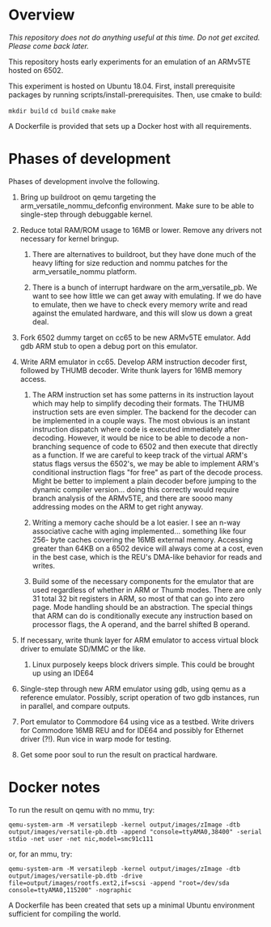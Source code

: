 # Overview

*This repository does not do anything useful at this time.  Do not 
get excited. Please come back later.*

This repository hosts early experiments for an emulation of an ARMv5TE
hosted on 6502.  

This experiment is hosted on Ubuntu 18.04.  First, install prerequisite
packages by running scripts/install-prerequisites.  Then, use cmake to build:

`mkdir build`
`cd build`
`cmake`
`make`

A Dockerfile is provided that sets up a Docker host with all requirements.

# Phases of development

Phases of development involve the following.

1. Bring up buildroot on qemu targeting the arm_versatile_nommu_defconfig
   environment.  Make sure to be able to single-step through debuggable
   kernel.

2. Reduce total RAM/ROM usage to 16MB or lower.  Remove any drivers not
   necessary for kernel bringup.

   1. There are alternatives to buildroot, but they have done much of 
      the heavy lifting for size reduction and nommu patches for 
      the arm_versatile_nommu platform.

   2. There is a bunch of interrupt hardware on the arm_versatile_pb.
      We want to see how little we can get away with emulating.  If we
      do have to emulate, then we have to check every memory write and read
      against the emulated hardware, and this will slow us down a great
      deal.

3. Fork 6502 dummy target on cc65 to be new ARMv5TE emulator.  Add gdb
   ARM stub to open a debug port on this emulator.

4. Write ARM emulator in cc65.  Develop ARM instruction decoder first,
   followed by THUMB decoder.  Write thunk layers for 16MB memory access.

   1. The ARM instruction set has some patterns in its instruction layout
      which may help to simplify decoding their formats.  The THUMB
      instruction sets are even simpler.  The backend for the decoder
      can be implemented in a couple ways.  The most obvious is an
      instant instruction dispatch where code is executed immediately 
      after decoding.  However, it would be nice to be able to decode
      a non-branching sequence of code to 6502 and then execute that 
      directly as a function.  If we are careful to keep track of the 
      virtual ARM's status flags versus the 6502's, we may be able to
      implement ARM's conditional instruction flags "for free" as part
      of the decode process.  Might be better to implement a plain
      decoder before jumping to the dynamic compiler version... doing
      this correctly would require branch analysis of the ARMv5TE, and 
      there are soooo many addressing modes on the ARM to get right anyway.

   2. Writing a memory cache should be a lot easier.  I see an n-way 
      associative cache with aging implemented... something like four 256-
      byte caches covering the 16MB external memory.  Accessing greater
      than 64KB on a 6502 device will always come at a cost, even in 
      the best case, which is the REU's DMA-like behavior for reads
      and writes.

   3. Build some of the necessary components for the emulator that are
      used regardless of whether in ARM or Thumb modes.  There are only 31
      total 32 bit registers in ARM, so most of that can go into zero page.
      Mode handling should be an abstraction.  The special things that ARM
      can do is conditionally execute any instruction based on processor 
      flags, the A operand, and the barrel shifted B operand.

5. If necessary, write thunk layer for ARM emulator to access virtual
   block driver to emulate SD/MMC or the like.

   1. Linux purposely keeps block drivers simple.  This could be brought 
      up using an IDE64

6. Single-step through new ARM emulator using gdb, using qemu as a reference
   emulator.  Possibly, script operation of two gdb instances, run in
   parallel, and compare outputs.

7. Port emulator to Commodore 64 using vice as a testbed.  Write drivers for 
   Commodore 16MB REU and for IDE64 and possibly for Ethernet driver (?!).
   Run vice in warp mode for testing.

8. Get some poor soul to run the result on practical hardware.
   
# Docker notes

To run the result on qemu with no mmu, try:

`qemu-system-arm -M versatilepb -kernel output/images/zImage -dtb output/images/versatile-pb.dtb -append "console=ttyAMA0,38400" -serial stdio -net user -net nic,model=smc91c111`

or, for an mmu, try:

`qemu-system-arm -M versatilepb -kernel output/images/zImage -dtb output/images/versatile-pb.dtb -drive file=output/images/rootfs.ext2,if=scsi -append "root=/dev/sda console=ttyAMA0,115200" -nographic`

A Dockerfile has been created that sets up a minimal Ubuntu environment 
sufficient for compiling the world.

